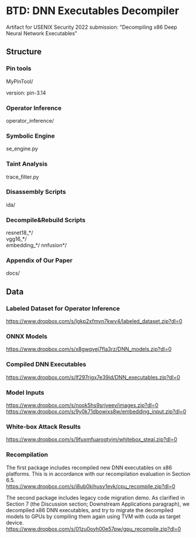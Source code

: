 # BTD: DNN Executables Decompiler

Artifact for USENIX Security 2022 submission: "Decompiling x86 Deep Neural Network Executables"

## Structure

### Pin tools
MyPinTool/

version: pin-3.14

### Operator Inference
operator_inference/

### Symbolic Engine
se_engine.py

### Taint Analysis
trace_filter.py

### Disassembly Scripts
ida/

### Decompile&Rebuild Scripts
resnet18_\*/  
vgg16_\*/  
embedding_\*/
nnfusion\*/

### Appendix of Our Paper
docs/

## Data

### Labeled Dataset for Operator Inference
https://www.dropbox.com/s/lgkp2xfmyn7kwv4/labeled_dataset.zip?dl=0

### ONNX Models
https://www.dropbox.com/s/x8gwqyej7fla3rz/DNN_models.zip?dl=0

### Compiled DNN Executables
https://www.dropbox.com/s/lf297rjgx7e39id/DNN_executables.zip?dl=0

### Model Inputs
https://www.dropbox.com/s/nook5hs9srjveev/images.zip?dl=0  
https://www.dropbox.com/s/9y0k71dbowixs8w/embedding_input.zip?dl=0

### White-box Attack Results
https://www.dropbox.com/s/9fuxmfuaroqtvjm/whitebox_steal.zip?dl=0

### Recompilation
The first package includes recompiled new DNN executables on x86 platforms. This is in accordance with our recompilation evaluation in Section 6.5.  
https://www.dropbox.com/s/i8ub0kihusy1evk/cpu_recompile.zip?dl=0  

The second package includes legacy code migration demo. As clarified in Section 7 (the Discussion section; Downstream Applications paragraph), we decompiled x86 DNN executables, and try to migrate the decompiled models to GPUs by compiling them again using TVM with cuda as target device.  
https://www.dropbox.com/s/01zu0oyh00e57pw/gpu_recompile.zip?dl=0
